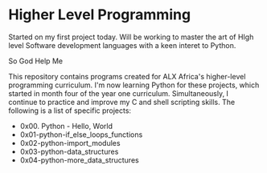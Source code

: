 # Higher Level Programming

Started on my first project today. Will be working to master the art of HIgh level Software development languages with a keen interet to Python.

So God Help Me 

This repository contains programs created for ALX Africa's higher-level programming curriculum. I'm now learning Python for these projects, which started in month four of the year one curriculum. Simultaneously, I continue to practice and improve my C and shell scripting skills. The following is a list of specific projects:

- 0x00. Python - Hello, World
- 0x01-python-if_else_loops_functions
- 0x02-python-import_modules
- 0x03-python-data_structures
- 0x04-python-more_data_structures
